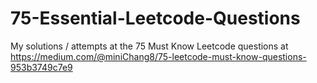 # 75-Essential-Leetcode-Questions
My solutions / attempts at the 75 Must Know Leetcode questions at https://medium.com/@miniChang8/75-leetcode-must-know-questions-953b3749c7e9
